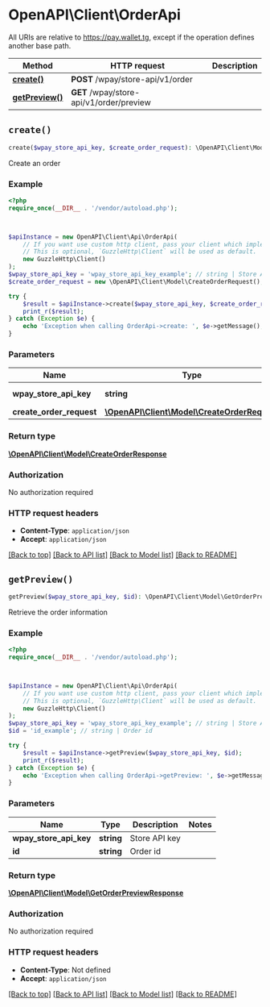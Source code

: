 # OpenAPI\Client\OrderApi

All URIs are relative to https://pay.wallet.tg, except if the operation defines another base path.

| Method | HTTP request | Description |
| ------------- | ------------- | ------------- |
| [**create()**](OrderApi.md#create) | **POST** /wpay/store-api/v1/order |  |
| [**getPreview()**](OrderApi.md#getPreview) | **GET** /wpay/store-api/v1/order/preview |  |


## `create()`

```php
create($wpay_store_api_key, $create_order_request): \OpenAPI\Client\Model\CreateOrderResponse
```



Create an order

### Example

```php
<?php
require_once(__DIR__ . '/vendor/autoload.php');



$apiInstance = new OpenAPI\Client\Api\OrderApi(
    // If you want use custom http client, pass your client which implements `GuzzleHttp\ClientInterface`.
    // This is optional, `GuzzleHttp\Client` will be used as default.
    new GuzzleHttp\Client()
);
$wpay_store_api_key = 'wpay_store_api_key_example'; // string | Store API key
$create_order_request = new \OpenAPI\Client\Model\CreateOrderRequest(); // \OpenAPI\Client\Model\CreateOrderRequest

try {
    $result = $apiInstance->create($wpay_store_api_key, $create_order_request);
    print_r($result);
} catch (Exception $e) {
    echo 'Exception when calling OrderApi->create: ', $e->getMessage(), PHP_EOL;
}
```

### Parameters

| Name | Type | Description  | Notes |
| ------------- | ------------- | ------------- | ------------- |
| **wpay_store_api_key** | **string**| Store API key | |
| **create_order_request** | [**\OpenAPI\Client\Model\CreateOrderRequest**](../Model/CreateOrderRequest.md)|  | |

### Return type

[**\OpenAPI\Client\Model\CreateOrderResponse**](../Model/CreateOrderResponse.md)

### Authorization

No authorization required

### HTTP request headers

- **Content-Type**: `application/json`
- **Accept**: `application/json`

[[Back to top]](#) [[Back to API list]](../../README.md#endpoints)
[[Back to Model list]](../../README.md#models)
[[Back to README]](../../README.md)

## `getPreview()`

```php
getPreview($wpay_store_api_key, $id): \OpenAPI\Client\Model\GetOrderPreviewResponse
```



Retrieve the order information

### Example

```php
<?php
require_once(__DIR__ . '/vendor/autoload.php');



$apiInstance = new OpenAPI\Client\Api\OrderApi(
    // If you want use custom http client, pass your client which implements `GuzzleHttp\ClientInterface`.
    // This is optional, `GuzzleHttp\Client` will be used as default.
    new GuzzleHttp\Client()
);
$wpay_store_api_key = 'wpay_store_api_key_example'; // string | Store API key
$id = 'id_example'; // string | Order id

try {
    $result = $apiInstance->getPreview($wpay_store_api_key, $id);
    print_r($result);
} catch (Exception $e) {
    echo 'Exception when calling OrderApi->getPreview: ', $e->getMessage(), PHP_EOL;
}
```

### Parameters

| Name | Type | Description  | Notes |
| ------------- | ------------- | ------------- | ------------- |
| **wpay_store_api_key** | **string**| Store API key | |
| **id** | **string**| Order id | |

### Return type

[**\OpenAPI\Client\Model\GetOrderPreviewResponse**](../Model/GetOrderPreviewResponse.md)

### Authorization

No authorization required

### HTTP request headers

- **Content-Type**: Not defined
- **Accept**: `application/json`

[[Back to top]](#) [[Back to API list]](../../README.md#endpoints)
[[Back to Model list]](../../README.md#models)
[[Back to README]](../../README.md)
